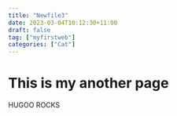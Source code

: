 ```yaml
---
title: "Newfile3"
date: 2023-03-04T10:12:30+11:00
draft: false               
tag: ["myfirstweb"]
categories: ["Cat"]
---
```


# This is my another page

HUGOO ROCKS
